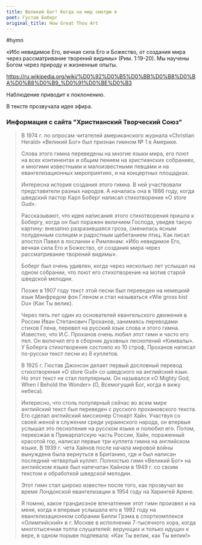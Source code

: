 ```yaml
---
title: Великий Бог! Когда на мир смотрю я
poet: Густав Боберг
original_title: How Great Thou Art
---
```


#hymn

 
«Ибо невидимое Его, вечная сила Его и Божество, от создания мира через рассматривание творений видимы» (Рим. 1:19-20). Мы научены Богом через природу и жизненные опыты.

https://ru.wikipedia.org/wiki/%D0%92%D0%B5%D0%BB%D0%B8%D0%BA%D0%B8%D0%B9_%D0%91%D0%BE%D0%B3

Наблюдение приводит к поклонению.

В тексте прозвучала идея эфира.


### Информация с сайта "Христианский Творческий Союз"


> В 1974 г. по опросам читателей американского журнала «Christian Herald» «Великий Бог» был признан гимном № 1 в Америке.
> 
> Слова этого гимна переведены на многие языки мира, его поют на всех континентах и общим пением на христианских собраниях, и многими известными и малоизвестными певцами и на евангелизационных мероприятиях, и на концертных площадках.
> 
> Интересна история создания этого гимна. В ней участвовали представители разных народов. А началась она в 1886 году, когда шведский пастор Карл Боберг написал стихотворение «O store Gud».
> 
> Рассказывают, что идея написания этого стихотворения пришла к Бобергу, когда он был поражен величием Господа, увидев такую картину: внезапно разразившаяся гроза, сменилась ясным полуденным солнцем и радостным щебетанием птиц. Как писал апостол Павел в послании к Римлянам: «Ибо невидимое Его, вечная сила Его и Божество, от создания мира через рассматривание творений видимы».
> 
> Боберг был очень удивлен, когда через несколько лет услышал на одном собрании, что поют его стихотворение на мотив старой шведской мелодии.
> 
> Позже в 1907 году текст этой песни был переведен на немецкий язык Манфредом фон Гленом и стал называться «Wie gross bist Du» (Как Ты велик).
> 
> Через пять лет один из основателей евангельского движения в России Иван Степанович Проханов, занимаясь переводами стихов Глена, перевел на русский язык слова и этого гимна. Известно, что И.С. Проханов очень любил этот гимн и часто его пел. Он включил его в сборник духовных песнопений «Кимвалы». У Боберга стихотворение состояло из 10 строф, Проханов написал по-русски текст песни из 8 куплетов.
> 
> В 1925 г. Гюстав Джонсон делает первый дословный перевод стихотворения «O store Gud» со шведского на английский язык. Но этот текст не стал популярным. Он назывался «O Mighty God, When I Behold the Wonder» (О, Всемогущий Бог, когда я вижу небеса).
> 
> Интересно, что столь популярный сейчас во всем мире английский текст был переведен с русского прохановского текста. Его сделал английский миссионер Стюарт Хайн. Участвуя со своей женой в служении среди украинского народа, он впервые услышал это песнопение на русском языке и полюбил его. Потом, переезжая в Прикарпатскую часть России, Хайн, пораженный красотой гор, написал первые три куплета гимна на английском языке. В 1939 г. чета Хайнов после начала мировой войны вынуждена была вернуться в Британию, где и был написан последний четвертый куплет. Полностью гимн «Великий Бог» на английском языке был напечатан Хайном в 1949 г. со своим текстом и обработкой шведской мелодии.
> 
> Этот гимн стал широко известен после того, как прозвучал во время Лондонской евангелизации в 1954 году на Харингей Арене.
> 
> Я помню, какое грандиозное впечатление этот гимн произвел и на меня, когда я впервые услышала его в 1992 году на евангелизационном собрании Билли Грэма в спорткомплексе «Олимпийский» в г. Москве в исполнении 7-тысячного хора, когда многотысячная толпа слушателей: верующих и только идущих к вере, в одном порыве подпевала: «Как Ты велик, как Ты велик!»